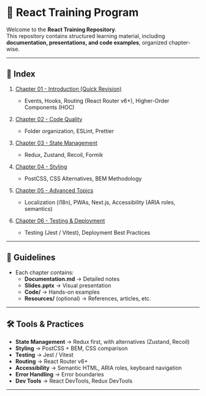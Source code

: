# 🚀 React Training Program  

Welcome to the **React Training Repository**.  
This repository contains structured learning material, including **documentation, presentations, and code examples**, organized chapter-wise.  

---

## 📑 Index  

1. [Chapter 01 - Introduction (Quick Revision)](./Chapter-01-Introduction)  
   * Events, Hooks, Routing (React Router v6+), Higher-Order Components (HOC)  

2. [Chapter 02 - Code Quality](./Chapter-02-Code-Quality)  
   * Folder organization, ESLint, Prettier  

3. [Chapter 03 - State Management](./Chapter-03-State-Management)  
   * Redux, Zustand, Recoil, Formik  

4. [Chapter 04 - Styling](./Chapter-04-Styling)  
   * PostCSS, CSS Alternatives, BEM Methodology  

5. [Chapter 05 - Advanced Topics](./Chapter-05-Advanced-Topics)  
   * Localization (i18n), PWAs, Next.js, Accessibility (ARIA roles, semantics)  

6. [Chapter 06 - Testing & Deployment](./Chapter-06-Testing-and-Deployment)  
   * Testing (Jest / Vitest), Deployment Best Practices  

---

## 📌 Guidelines  
- Each chapter contains:  
  - **Documentation.md** → Detailed notes  
  - **Slides.pptx** → Visual presentation  
  - **Code/** → Hands-on examples  
  - **Resources/** (optional) → References, articles, etc.  



---

## 🛠 Tools & Practices  
- **State Management** → Redux first, with alternatives (Zustand, Recoil)  
- **Styling** → PostCSS + BEM, CSS comparison  
- **Testing** → Jest / Vitest  
- **Routing** → React Router v6+  
- **Accessibility** → Semantic HTML, ARIA roles, keyboard navigation  
- **Error Handling** → Error boundaries  
- **Dev Tools** → React DevTools, Redux DevTools  

---
